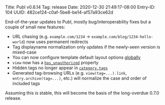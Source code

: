 Title: Publ v0.6.14
Tag: release
Date: 2020-12-30 21:49:17-08:00
Entry-ID: 104
UUID: 482ce124-c0af-5be8-be14-af57a93ce62d

End-of-the-year updates to Publ, mostly bug/interoperability fixes but a couple of small new features:

* URL chasing (e.g. `example.com/1234` &rarr; `example.com/blog/1234-hello-world`) now uses permanent redirects
* Tag displayname normalization only updates if the newly-seen version is mixed-case
* You can now configure template default layout options [globally](865#layout)
* `view` now has a [`has_unauthorized`](150#has_unauthorized) property
* Hidden tags no longer appear in [`category.tags`](170#tags)
* Generated tag-browsing URLs (e.g. `view(tag=...).link`, `entry.archive(tag=...)`, etc.) will normalize the case and order of included tags

Assuming this is stable, this will become the basis of the long-overdue 0.7.0 release.
